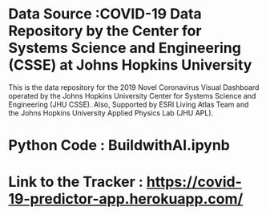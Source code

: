 # Data Source :COVID-19 Data Repository by the Center for Systems Science and Engineering (CSSE) at Johns Hopkins University


This is the data repository for the 2019 Novel Coronavirus Visual Dashboard operated by the Johns Hopkins University Center for Systems Science and Engineering (JHU CSSE). Also, Supported by ESRI Living Atlas Team and the Johns Hopkins University Applied Physics Lab (JHU APL).

# Python Code :  BuildwithAI.ipynb

# Link to the Tracker : https://covid-19-predictor-app.herokuapp.com/


